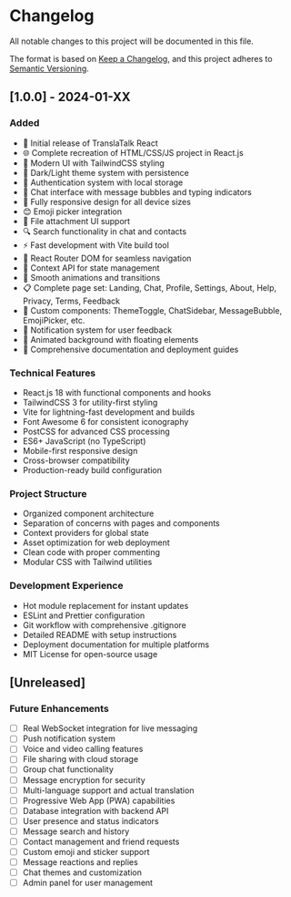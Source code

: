 # Changelog

All notable changes to this project will be documented in this file.

The format is based on [Keep a Changelog](https://keepachangelog.com/en/1.0.0/),
and this project adheres to [Semantic Versioning](https://semver.org/spec/v2.0.0.html).

## [1.0.0] - 2024-01-XX

### Added
- 🎉 Initial release of TranslaTalk React
- 🌐 Complete recreation of HTML/CSS/JS project in React.js
- 🎨 Modern UI with TailwindCSS styling
- 🌙 Dark/Light theme system with persistence
- 🔐 Authentication system with local storage
- 💬 Chat interface with message bubbles and typing indicators
- 📱 Fully responsive design for all device sizes
- 😊 Emoji picker integration
- 📎 File attachment UI support
- 🔍 Search functionality in chat and contacts
- ⚡ Fast development with Vite build tool
- 🎯 React Router DOM for seamless navigation
- 🧩 Context API for state management
- 🎊 Smooth animations and transitions
- 📋 Complete page set: Landing, Chat, Profile, Settings, About, Help, Privacy, Terms, Feedback
- 🎨 Custom components: ThemeToggle, ChatSidebar, MessageBubble, EmojiPicker, etc.
- 🔔 Notification system for user feedback
- 🌊 Animated background with floating elements
- 📖 Comprehensive documentation and deployment guides

### Technical Features
- React.js 18 with functional components and hooks
- TailwindCSS 3 for utility-first styling
- Vite for lightning-fast development and builds
- Font Awesome 6 for consistent iconography
- PostCSS for advanced CSS processing
- ES6+ JavaScript (no TypeScript)
- Mobile-first responsive design
- Cross-browser compatibility
- Production-ready build configuration

### Project Structure
- Organized component architecture
- Separation of concerns with pages and components
- Context providers for global state
- Asset optimization for web deployment
- Clean code with proper commenting
- Modular CSS with Tailwind utilities

### Development Experience
- Hot module replacement for instant updates
- ESLint and Prettier configuration
- Git workflow with comprehensive .gitignore
- Detailed README with setup instructions
- Deployment documentation for multiple platforms
- MIT License for open-source usage

## [Unreleased]

### Future Enhancements
- [ ] Real WebSocket integration for live messaging
- [ ] Push notification system
- [ ] Voice and video calling features
- [ ] File sharing with cloud storage
- [ ] Group chat functionality
- [ ] Message encryption for security
- [ ] Multi-language support and actual translation
- [ ] Progressive Web App (PWA) capabilities
- [ ] Database integration with backend API
- [ ] User presence and status indicators
- [ ] Message search and history
- [ ] Contact management and friend requests
- [ ] Custom emoji and sticker support
- [ ] Message reactions and replies
- [ ] Chat themes and customization
- [ ] Admin panel for user management
